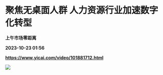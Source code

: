 # 聚焦无桌面人群 人力资源行业加速数字化转型
**上午市场零距离**

**2023-10-23 01:56**

**https://www.yicai.com/video/101881712.html**

![](http://imgcdn.yicai.com/vms-new/2023/10/30621d8c-2d55-4521-861a-455a03e76190_B4Nx.jpg)